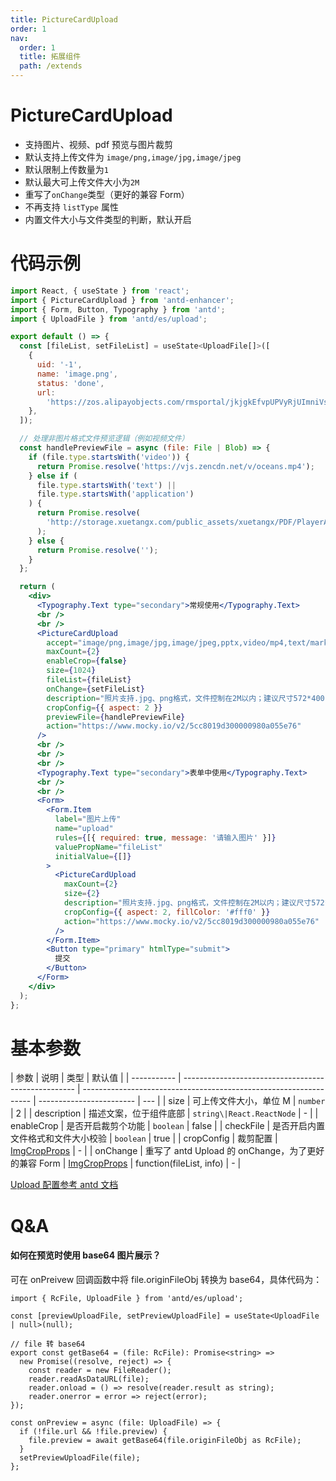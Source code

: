 ```yaml
---
title: PictureCardUpload
order: 1
nav:
  order: 1
  title: 拓展组件
  path: /extends
---
```


# PictureCardUpload

- 支持图片、视频、pdf 预览与图片裁剪
- 默认支持上传文件为 `image/png,image/jpg,image/jpeg`
- 默认限制上传数量为`1`
- 默认最大可上传文件大小为`2M`
- 重写了`onChange`类型（更好的兼容 Form）
- 不再支持 `listType` 属性
- 内置文件大小与文件类型的判断，默认开启

# 代码示例

```jsx
import React, { useState } from 'react';
import { PictureCardUpload } from 'antd-enhancer';
import { Form, Button, Typography } from 'antd';
import { UploadFile } from 'antd/es/upload';

export default () => {
  const [fileList, setFileList] = useState<UploadFile[]>([
    {
      uid: '-1',
      name: 'image.png',
      status: 'done',
      url:
        'https://zos.alipayobjects.com/rmsportal/jkjgkEfvpUPVyRjUImniVslZfWPnJuuZ.png',
    },
  ]);

  // 处理非图片格式文件预览逻辑（例如视频文件）
  const handlePreviewFile = async (file: File | Blob) => {
    if (file.type.startsWith('video')) {
      return Promise.resolve('https://vjs.zencdn.net/v/oceans.mp4');
    } else if (
      file.type.startsWith('text') ||
      file.type.startsWith('application')
    ) {
      return Promise.resolve(
        'http://storage.xuetangx.com/public_assets/xuetangx/PDF/PlayerAPI_v1.0.6.pdf',
      );
    } else {
      return Promise.resolve('');
    }
  };

  return (
    <div>
      <Typography.Text type="secondary">常规使用</Typography.Text>
      <br />
      <br />
      <PictureCardUpload
        accept="image/png,image/jpg,image/jpeg,pptx,video/mp4,text/markdown,application/vnd.openxmlformats-officedocument.presentationml.presentation,application/pdf"
        maxCount={2}
        enableCrop={false}
        size={1024}
        fileList={fileList}
        onChange={setFileList}
        description="照片支持.jpg、png格式，文件控制在2M以内；建议尺寸572*400"
        cropConfig={{ aspect: 2 }}
        previewFile={handlePreviewFile}
        action="https://www.mocky.io/v2/5cc8019d300000980a055e76"
      />
      <br />
      <br />
      <br />
      <Typography.Text type="secondary">表单中使用</Typography.Text>
      <br />
      <br />
      <Form>
        <Form.Item
          label="图片上传"
          name="upload"
          rules={[{ required: true, message: '请输入图片' }]}
          valuePropName="fileList"
          initialValue={[]}
        >
          <PictureCardUpload
            maxCount={2}
            size={2}
            description="照片支持.jpg、png格式，文件控制在2M以内；建议尺寸572*400"
            cropConfig={{ aspect: 2, fillColor: '#fff0' }}
            action="https://www.mocky.io/v2/5cc8019d300000980a055e76"
          />
        </Form.Item>
        <Button type="primary" htmlType="submit">
          提交
        </Button>
      </Form>
    </div>
  );
};

```

# 基本参数

| 参数        | 说明                                                | 类型                                                              | 默认值                   |
| ----------- | --------------------------------------------------- | ----------------------------------------------------------------- | ------------------------ | --- |
| size        | 可上传文件大小，单位 M                              | `number`                                                          | 2                        |
| description | 描述文案，位于组件底部                              | `string\|React.ReactNode`                                         | -                        |
| enableCrop  | 是否开启裁剪个功能                                  | `boolean`                                                         | false                    |
| checkFile   | 是否开启内置文件格式和文件大小校验                  | `boolean`                                                         | true                     |
| cropConfig  | 裁剪配置                                            | [ImgCropProps](https://github.com/nanxiaobei/antd-img-crop#props) | -                        |
| onChange    | 重写了 antd Upload 的 onChange，为了更好的兼容 Form | [ImgCropProps](https://github.com/nanxiaobei/antd-img-crop#props) | function(fileList, info) | -   |

[Upload 配置参考 antd 文档](https://ant-design.antgroup.com/components/upload-cn#api)

# Q&A

#### 如何在预览时使用 base64 图片展示？

可在 onPreivew 回调函数中将 file.originFileObj 转换为 base64，具体代码为：

```
import { RcFile, UploadFile } from 'antd/es/upload';

const [previewUploadFile, setPreviewUploadFile] = useState<UploadFile | null>(null);

// file 转 base64
export const getBase64 = (file: RcFile): Promise<string> =>
  new Promise((resolve, reject) => {
    const reader = new FileReader();
    reader.readAsDataURL(file);
    reader.onload = () => resolve(reader.result as string);
    reader.onerror = error => reject(error);
});

const onPreview = async (file: UploadFile) => {
  if (!file.url && !file.preview) {
    file.preview = await getBase64(file.originFileObj as RcFile);
  }
  setPreviewUploadFile(file);
};
```
